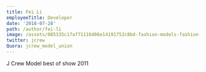 ```yaml
---
title: Fei Li
employeeTitle: Developer
date: '2018-07-28'
path: /author/fei-li
image: /assets/885335c17af71116d86e14191752c8bd-fashion-models-fashion-men.jpg
twitter: jcrew
Quora: jcrew_model_union
---
```

J Crew Model best of show 2011
